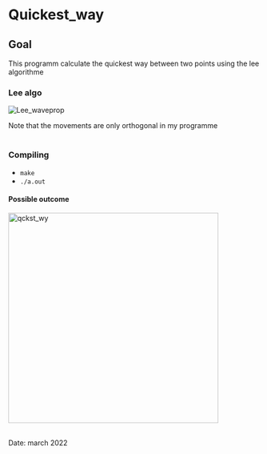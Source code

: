 # Quickest_way
## Goal
This programm calculate the quickest way between two points using the lee algorithme</br>
### Lee algo
![Lee_waveprop](https://github.com/NoahNonOff/Quickest_way/assets/121849234/67ec38f3-4e1b-4ec2-bb8f-be8a50bc0fdd)

Note that the movements are only orthogonal in my programme<br/><br/>
### Compiling
* `make`
* `./a.out`
#### Possible outcome
<img width="420" alt="qckst_wy" src="https://user-images.githubusercontent.com/121849234/230313726-1b0f05e1-73c4-4a2a-b7e0-07734b452993.PNG">

<br>Date: march 2022
